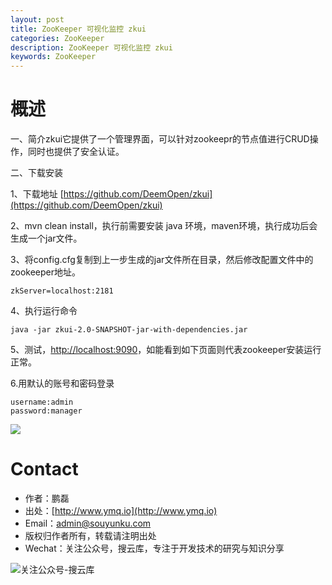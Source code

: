 ```yaml
---
layout: post
title: ZooKeeper 可视化监控 zkui
categories: ZooKeeper
description: ZooKeeper 可视化监控 zkui
keywords: ZooKeeper
---
```


# 概述
一、简介zkui它提供了一个管理界面，可以针对zookeepr的节点值进行CRUD操作，同时也提供了安全认证。 
 
 
二、下载安装 
 
1、下载地址  [https://github.com/DeemOpen/zkui](https://github.com/DeemOpen/zkui)

2、mvn clean install，执行前需要安装 java 环境，maven环境，执行成功后会生成一个jar文件。 

3、将config.cfg复制到上一步生成的jar文件所在目录，然后修改配置文件中的zookeeper地址。 
 
```
zkServer=localhost:2181
```
4、执行运行命令
 
```
java -jar zkui-2.0-SNAPSHOT-jar-with-dependencies.jar
```

5、测试，[http://localhost:9090](http://localhost:9090)，如能看到如下页面则代表zookeeper安装运行正常。 

6.用默认的账号和密码登录 

```
username:admin
password:manager
```
 
![][1] 

[1]: http://www.ymq.io/images/2017/zkui/1.png  

 
# Contact

 - 作者：鹏磊  
 - 出处：[http://www.ymq.io](http://www.ymq.io)  
 - Email：[admin@souyunku.com](admin@souyunku.com)
 - 版权归作者所有，转载请注明出处
 - Wechat：关注公众号，搜云库，专注于开发技术的研究与知识分享
 
![关注公众号-搜云库](http://www.ymq.io/images/souyunku.png "搜云库")

